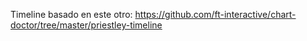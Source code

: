 Timeline basado en este otro: https://github.com/ft-interactive/chart-doctor/tree/master/priestley-timeline
